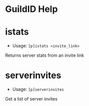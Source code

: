 # GuildID Help

# istats
 - Usage: `[p]istats <invite_link> `

Returns server stats from an invite link

# serverinvites
 - Usage: `[p]serverinvites `

Get a list of server invites

